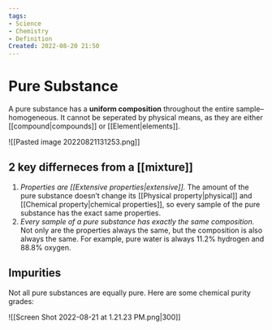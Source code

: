 ```yaml
---
tags:
- Science
- Chemistry
- Definition
Created: 2022-08-20 21:50  
---
```

# Pure Substance 
A pure substance has a **uniform composition** throughout the entire sample–homogeneous. It cannot be seperated by physical means, as they are either [[compound|compounds]] or [[Element|elements]]. 

![[Pasted image 20220821131253.png]]

## 2 key differneces from a [[mixture]] 
1. *Properties are [[Extensive properties|extensive]].* The amount of the pure substance doesn’t change its [[Physical property|physical]] and [[Chemical property|chemical properties]], so every sample of the pure substance has the exact same properties. 
2. *Every sample of a pure substance has exactly the same composition.* Not only are the properties always the same, but the composition is also always the same. For example, pure water is always 11.2% hydrogen and 88.8% oxygen.

## Impurities 
Not all pure substances are equally pure. Here are some chemical purity grades:

<span class='centerImg'> ![[Screen Shot 2022-08-21 at 1.21.23 PM.png|300]] </span>
